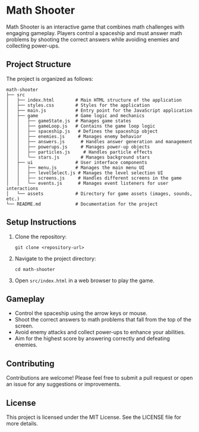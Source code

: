 # Math Shooter

Math Shooter is an interactive game that combines math challenges with engaging gameplay. Players control a spaceship and must answer math problems by shooting the correct answers while avoiding enemies and collecting power-ups.

## Project Structure

The project is organized as follows:

```
math-shooter
├── src
│   ├── index.html        # Main HTML structure of the application
│   ├── styles.css        # Styles for the application
│   ├── main.js           # Entry point for the JavaScript application
│   ├── game              # Game logic and mechanics
│   │   ├── gameState.js  # Manages game states
│   │   ├── gameLoop.js   # Contains the game loop logic
│   │   ├── spaceship.js   # Defines the spaceship object
│   │   ├── enemies.js     # Manages enemy behavior
│   │   ├── answers.js      # Handles answer generation and management
│   │   ├── powerups.js     # Manages power-up objects
│   │   ├── particles.js     # Handles particle effects
│   │   └── stars.js        # Manages background stars
│   ├── ui                # User interface components
│   │   ├── menu.js       # Manages the main menu UI
│   │   ├── levelSelect.js # Manages the level selection UI
│   │   ├── screens.js     # Handles different screens in the game
│   │   └── events.js      # Manages event listeners for user interactions
│   └── assets            # Directory for game assets (images, sounds, etc.)
└── README.md             # Documentation for the project
```

## Setup Instructions

1. Clone the repository:
   ```
   git clone <repository-url>
   ```

2. Navigate to the project directory:
   ```
   cd math-shooter
   ```

3. Open `src/index.html` in a web browser to play the game.

## Gameplay

- Control the spaceship using the arrow keys or mouse.
- Shoot the correct answers to math problems that fall from the top of the screen.
- Avoid enemy attacks and collect power-ups to enhance your abilities.
- Aim for the highest score by answering correctly and defeating enemies.

## Contributing

Contributions are welcome! Please feel free to submit a pull request or open an issue for any suggestions or improvements.

## License

This project is licensed under the MIT License. See the LICENSE file for more details.